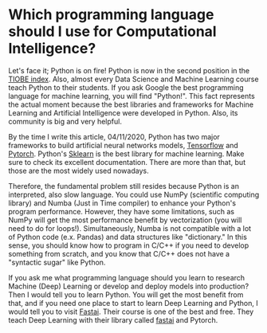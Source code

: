 
# Which programming language should I use for Computational Intelligence?

Let's face it; Python is on fire! Python is now in the second position in the [TIOBE index](https://www.tiobe.com/tiobe-index/). Also, almost every Data Science and Machine Learning course teach Python to their students. If you ask Google the best programming language for machine learning, you will find "Python!". This fact represents the actual moment because the best libraries and frameworks for Machine Learning and Artificial Intelligence were developed in Python. Also, its community is big and very helpful.


By the time I write this article, 04/11/2020, Python has two major frameworks to build artificial neural networks models, [Tensorflow](https://www.tensorflow.org/) and [Pytorch](https://pytorch.org/). Python's [Sklearn](https://scikit-learn.org/stable/)  is the best library for machine learning. Make sure to check its excellent documentation. There are more than that, but those are the most widely used nowadays.


Therefore, the fundamental problem still resides because Python is an interpreted, also slow language.
You could use NumPy (scientific computing library) and Numba (Just in Time compiler) to enhance your Python's program performance. However, they have some limitations, such as NumPy will get the most performance benefit by vectorization (you will need to do for loops!). Simultaneously, Numba is not compatible with a lot of Python code (e.x. Pandas) and data structures like "dictionary." In this sense, you should know how to program in C/C++ if you need to develop something from scratch, and you know that C/C++ does not have a "syntactic sugar" like Python.


If you ask me what programming language should you learn to research Machine (Deep) Learning or develop and deploy models into production? Then I would tell you to learn Python. You will get the most benefit from that, and if you need one place to start to learn Deep Learning and Python, I would tell you to visit [Fastai](https://www.fast.ai/). Their course is one of the best and free. They teach Deep Learning with their library called [fastai](https://github.com/fastai/fastai) and Pytorch.



